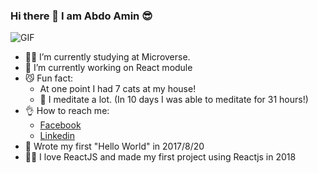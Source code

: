  ### Hi there 👋 I am Abdo Amin 😎

![GIF](https://45.media.tumblr.com/953aa61572f61a52c032b8d1303c2f94/tumblr_o3irc5PTnD1tqtfrjo1_500.gif)

- 👨‍💻 I’m currently studying at Microverse.
- 🔭 I’m currently working on React module 
- 😼 Fun fact:
  - At one point I had 7 cats at my house!
  - 🧘 I meditate a lot. (In 10 days I was able to meditate for 31 hours!)
- 👌 How to reach me:
  - [Facebook](https://www.facebook.com/AliZien1999)
  - [Linkedin](https://www.linkedin.com/in/abdo-amin-ab786a1b0/)
- 🤖 Wrote my first "Hello World" in 2017/8/20
- 🤹🏼 I love ReactJS and made my first project using Reactjs in 2018
